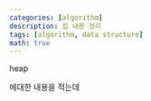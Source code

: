 ```yaml
---
categories: [algorithm]
description: 힙 내용 정리
tags: [algorithm, data structure]
math: true
---
```


heap

에대한 내용을 적는데